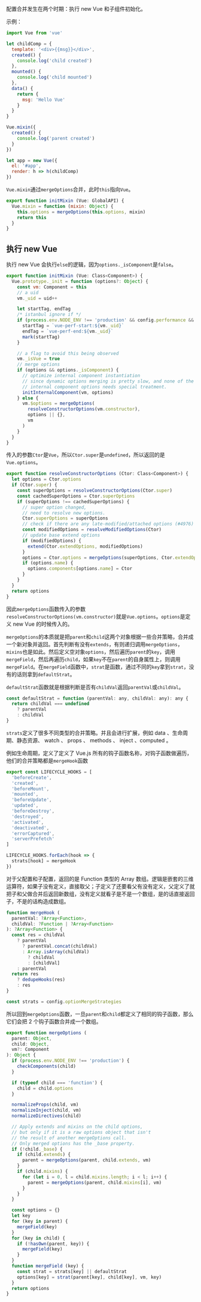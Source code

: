 配置合并发生在两个时期：执行 new Vue 和子组件初始化。

示例：

```javascript
import Vue from 'vue'

let childComp = {
  template: '<div>{{msg}}</div>',
  created() {
    console.log('child created')
  },
  mounted() {
    console.log('child mounted')
  },
  data() {
    return {
      msg: 'Hello Vue'
    }
  }
}

Vue.mixin({
  created() {
    console.log('parent created')
  }
})

let app = new Vue({
  el: '#app',
  render: h => h(childComp)
})
```

`Vue.mixin`通过`mergeOptions`合并，此时`this`指向`Vue`。

```javascript
export function initMixin (Vue: GlobalAPI) {
  Vue.mixin = function (mixin: Object) {
    this.options = mergeOptions(this.options, mixin)
    return this
  }
}
```

## 执行 new Vue

执行 new Vue 会执行`else`的逻辑，因为`options._isComponent`是`false`。

```javascript
export function initMixin (Vue: Class<Component>) {
  Vue.prototype._init = function (options?: Object) {
    const vm: Component = this
    // a uid
    vm._uid = uid++

    let startTag, endTag
    /* istanbul ignore if */
    if (process.env.NODE_ENV !== 'production' && config.performance && mark) {
      startTag = `vue-perf-start:${vm._uid}`
      endTag = `vue-perf-end:${vm._uid}`
      mark(startTag)
    }

    // a flag to avoid this being observed
    vm._isVue = true
    // merge options
    if (options && options._isComponent) {
      // optimize internal component instantiation
      // since dynamic options merging is pretty slow, and none of the
      // internal component options needs special treatment.
      initInternalComponent(vm, options)
    } else {
      vm.$options = mergeOptions(
        resolveConstructorOptions(vm.constructor),
        options || {},
        vm
      )
    }
  }
}
```

传入的参数`Ctor`是`Vue`，所以`Ctor.super`是`undefined`，所以返回的是`Vue.options`。  

```javascript
export function resolveConstructorOptions (Ctor: Class<Component>) {
  let options = Ctor.options
  if (Ctor.super) {
    const superOptions = resolveConstructorOptions(Ctor.super)
    const cachedSuperOptions = Ctor.superOptions
    if (superOptions !== cachedSuperOptions) {
      // super option changed,
      // need to resolve new options.
      Ctor.superOptions = superOptions
      // check if there are any late-modified/attached options (#4976)
      const modifiedOptions = resolveModifiedOptions(Ctor)
      // update base extend options
      if (modifiedOptions) {
        extend(Ctor.extendOptions, modifiedOptions)
      }
      options = Ctor.options = mergeOptions(superOptions, Ctor.extendOptions)
      if (options.name) {
        options.components[options.name] = Ctor
      }
    }
  }
  return options
}
```

因此`mergeOptions`函数传入的参数`resolveConstructorOptions(vm.constructor)`就是`Vue.options`。`options`是定义 new  Vue 的时候传入的。

`mergeOptions`的本质就是把`parent`和`child`这两个对象根据一些合并策略，合并成一个新对象并返回。首先判断有没有`extends`，有则递归调用`mergeOptions`，`mixins`也是如此。然后定义空对象`options`，然后遍历`parent`的`key`，调用`mergeField`，然后再遍历`child`，如果`key`不在`parent`的自身属性上，则调用`mergeField`。在`mergeField`函数中，`strat`是函数，通过不同的`key`拿到`strat`，没有的话则拿到`defaultStrat`。

`defaultStrat`函数就是根据判断是否有`childVal`返回`parentVal`或`childVal`。

```javascript
const defaultStrat = function (parentVal: any, childVal: any): any {
  return childVal === undefined
    ? parentVal
    : childVal
}
```

`strats`定义了很多不同类型的合并策略。并且会进行扩展，例如 data 、生命周期、静态资源、 watch 、 props 、 methods 、 inject 、computed 。

例如生命周期，定义了定义了 Vue.js 所有的钩子函数名称，对钩子函数做遍历，他们的合并策略都是`mergeHook`函数

```javascript
export const LIFECYCLE_HOOKS = [
  'beforeCreate',
  'created',
  'beforeMount',
  'mounted',
  'beforeUpdate',
  'updated',
  'beforeDestroy',
  'destroyed',
  'activated',
  'deactivated',
  'errorCaptured',
  'serverPrefetch'
]
```

```javascript
LIFECYCLE_HOOKS.forEach(hook => {
  strats[hook] = mergeHook
})
```

对于父配置和子配置，返回的是 Function 类型的 Array 数组。逻辑是嵌套的三维运算符，如果子没有定义，直接取父；子定义了还要看父有没有定义，父定义了就把子和父做合并后返回新数组，没有定义就看子是不是一个数组，是的话直接返回子，不是的话构造成数组。

```javascript
function mergeHook (
  parentVal: ?Array<Function>,
  childVal: ?Function | ?Array<Function>
): ?Array<Function> {
  const res = childVal
    ? parentVal
      ? parentVal.concat(childVal)
      : Array.isArray(childVal)
        ? childVal
        : [childVal]
    : parentVal
  return res
    ? dedupeHooks(res)
    : res
}
```

```javascript
const strats = config.optionMergeStrategies
```

所以回到`mergeOptions`函数，一旦`parent`和`child`都定义了相同的钩子函数，那么它们会把 2 个钩子函数合并成一个数组。

```javascript
export function mergeOptions (
  parent: Object,
  child: Object,
  vm?: Component
): Object {
  if (process.env.NODE_ENV !== 'production') {
    checkComponents(child)
  }

  if (typeof child === 'function') {
    child = child.options
  }

  normalizeProps(child, vm)
  normalizeInject(child, vm)
  normalizeDirectives(child)

  // Apply extends and mixins on the child options,
  // but only if it is a raw options object that isn't
  // the result of another mergeOptions call.
  // Only merged options has the _base property.
  if (!child._base) {
    if (child.extends) {
      parent = mergeOptions(parent, child.extends, vm)
    }
    if (child.mixins) {
      for (let i = 0, l = child.mixins.length; i < l; i++) {
        parent = mergeOptions(parent, child.mixins[i], vm)
      }
    }
  }

  const options = {}
  let key
  for (key in parent) {
    mergeField(key)
  }
  for (key in child) {
    if (!hasOwn(parent, key)) {
      mergeField(key)
    }
  }
  function mergeField (key) {
    const strat = strats[key] || defaultStrat
    options[key] = strat(parent[key], child[key], vm, key)
  }
  return options
}
```